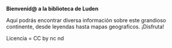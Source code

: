 
**Bienvenid@ a la biblioteca de Luden**

Aquí podrás encontrar diversa información sobre este grandioso continente, desde leyendas hasta mapas geograficos. ¡Disfruta!


Licencia = CC by nc nd